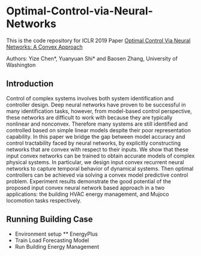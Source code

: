 # Optimal-Control-via-Neural-Networks

This is the code repository for ICLR 2019 Paper [Optimal Control Via Neural Networks: A Convex Approach](https://openreview.net/forum?id=H1MW72AcK7)

Authors: Yize Chen*, Yuanyuan Shi* and Baosen Zhang, University of Washington

## Introduction
Control of complex systems involves both system identification and controller design. Deep neural networks
have proven to be successful in many identification tasks, however, from model-based control perspective, these
networks are difficult to work with because they are typically nonlinear and nonconvex. Therefore many systems
are still identified and controlled based on simple linear models despite their poor representation capability. In this
paper we bridge the gap between model accuracy and control tractability faced by neural networks, by explicitly
constructing networks that are convex with respect to their inputs. We show that these input convex networks can be
trained to obtain accurate models of complex physical systems. In particular, we design input convex recurrent neural
networks to capture temporal behavior of dynamical systems. Then optimal controllers can be achieved via solving a
convex model predictive control problem. Experiment results demonstrate the good potential of the proposed input
convex neural network based approach in a two applications: the building HVAC energy management, and Mujoco locomotion tasks respectively.


## Running Building Case
* Environment setup 
** EnergyPlus
* Train Load Forecasting Model
* Run Building Energy Management




